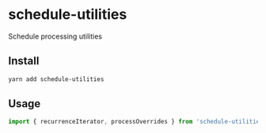 # schedule-utilities

Schedule processing utilities

## Install

```bash
yarn add schedule-utilities
```

## Usage

```js
import { recurrenceIterator, processOverrides } from 'schedule-utilities';
```
